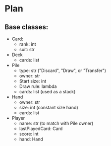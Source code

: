 # Plan

## Base classes:

- Card:
    - rank: int
    - suit: str
- Deck
    - cards: list<Card>
- Pile
    - type: str ("Discard", "Draw", or "Transfer")
    - owner: str
    - Start size: int
    - Draw rule: lambda
    - cards: list<Card> (used as a stack)
- Hand
    - owner: str
    - size: int (constant size hand)
    - cards: list<Card> 
- Player
    - name: str (to match with Pile owner)
    - lastPlayedCard: Card
    - score: int
    - hand: Hand
     

